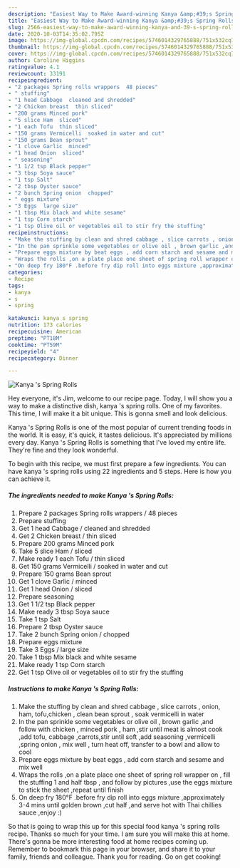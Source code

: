 ```yaml
---
description: "Easiest Way to Make Award-winning Kanya &amp;#39;s Spring Rolls"
title: "Easiest Way to Make Award-winning Kanya &amp;#39;s Spring Rolls"
slug: 2566-easiest-way-to-make-award-winning-kanya-and-39-s-spring-rolls
date: 2020-10-03T14:35:02.795Z
image: https://img-global.cpcdn.com/recipes/5746014329765888/751x532cq70/kanya-s-spring-rolls-recipe-main-photo.jpg
thumbnail: https://img-global.cpcdn.com/recipes/5746014329765888/751x532cq70/kanya-s-spring-rolls-recipe-main-photo.jpg
cover: https://img-global.cpcdn.com/recipes/5746014329765888/751x532cq70/kanya-s-spring-rolls-recipe-main-photo.jpg
author: Caroline Higgins
ratingvalue: 4.1
reviewcount: 33191
recipeingredient:
- "2 packages Spring rolls wrappers  48 pieces"
- " stuffing"
- "1 head Cabbage  cleaned and shredded"
- "2 Chicken breast  thin sliced"
- "200 grams Minced pork"
- "5 slice Ham  sliced"
- "1 each Tofu  thin sliced"
- "150 grams Vermicelli  soaked in water and cut"
- "150 grams Bean sprout"
- "1 clove Garlic  minced"
- "1 head Onion  sliced"
- " seasoning"
- "1 1/2 tsp Black pepper"
- "3 tbsp Soya sauce"
- "1 tsp Salt"
- "2 tbsp Oyster sauce"
- "2 bunch Spring onion  chopped"
- " eggs mixture"
- "3 Eggs  large size"
- "1 tbsp Mix black and white sesame"
- "1 tsp Corn starch"
- "1 tsp Olive oil or vegetables oil to stir fry the stuffing"
recipeinstructions:
- "Make the stuffing by clean and shred cabbage , slice carrots , onion, ham, tofu,chicken , clean bean sprout , soak vermicelli in water"
- "In the pan sprinkle some vegetables or olive oil , brown garlic ,and follow with chicken , minced pork , ham ,stir until meat is almost cook ,add tofu, cabbage ,carrots,stir until soft ,add seasoning ,vermicelli ,spring onion , mix well , turn heat off, transfer to a bowl and allow to cool"
- "Prepare eggs mixture by beat eggs , add corn starch and sesame and mix well"
- "Wraps the rolls ,on a plate place one sheet of spring roll wrapper on , fill the stuffing 1 and half tbsp , and follow by pictures ,use the eggs mixture to stick the sheet ,repeat until finish"
- "On deep fry 180°F .before fry dip roll into eggs mixture ,approximately 3-4 mins until golden brown ,cut half ,and serve hot with Thai chillies sauce ,enjoy :)"
categories:
- Recipe
tags:
- kanya
- s
- spring

katakunci: kanya s spring 
nutrition: 173 calories
recipecuisine: American
preptime: "PT18M"
cooktime: "PT59M"
recipeyield: "4"
recipecategory: Dinner

---
```



![Kanya &#39;s Spring Rolls](https://img-global.cpcdn.com/recipes/5746014329765888/751x532cq70/kanya-s-spring-rolls-recipe-main-photo.jpg)

Hey everyone, it's Jim, welcome to our recipe page. Today, I will show you a way to make a distinctive dish, kanya &#39;s spring rolls. One of my favorites. This time, I will make it a bit unique. This is gonna smell and look delicious.



Kanya &#39;s Spring Rolls is one of the most popular of current trending foods in the world. It is easy, it's quick, it tastes delicious. It's appreciated by millions every day. Kanya &#39;s Spring Rolls is something that I've loved my entire life. They're fine and they look wonderful.


To begin with this recipe, we must first prepare a few ingredients. You can have kanya &#39;s spring rolls using 22 ingredients and 5 steps. Here is how you can achieve it.

<!--inarticleads1-->

##### The ingredients needed to make Kanya &#39;s Spring Rolls:

1. Prepare 2 packages Spring rolls wrappers / 48 pieces
1. Prepare  stuffing
1. Get 1 head Cabbage / cleaned and shredded
1. Get 2 Chicken breast / thin sliced
1. Prepare 200 grams Minced pork
1. Take 5 slice Ham / sliced
1. Make ready 1 each Tofu / thin sliced
1. Get 150 grams Vermicelli / soaked in water and cut
1. Prepare 150 grams Bean sprout
1. Get 1 clove Garlic / minced
1. Get 1 head Onion / sliced
1. Prepare  seasoning
1. Get 1 1/2 tsp Black pepper
1. Make ready 3 tbsp Soya sauce
1. Take 1 tsp Salt
1. Prepare 2 tbsp Oyster sauce
1. Take 2 bunch Spring onion / chopped
1. Prepare  eggs mixture
1. Take 3 Eggs / large size
1. Take 1 tbsp Mix black and white sesame
1. Make ready 1 tsp Corn starch
1. Get 1 tsp Olive oil or vegetables oil to stir fry the stuffing




<!--inarticleads2-->

##### Instructions to make Kanya &#39;s Spring Rolls:

1. Make the stuffing by clean and shred cabbage , slice carrots , onion, ham, tofu,chicken , clean bean sprout , soak vermicelli in water
1. In the pan sprinkle some vegetables or olive oil , brown garlic ,and follow with chicken , minced pork , ham ,stir until meat is almost cook ,add tofu, cabbage ,carrots,stir until soft ,add seasoning ,vermicelli ,spring onion , mix well , turn heat off, transfer to a bowl and allow to cool
1. Prepare eggs mixture by beat eggs , add corn starch and sesame and mix well
1. Wraps the rolls ,on a plate place one sheet of spring roll wrapper on , fill the stuffing 1 and half tbsp , and follow by pictures ,use the eggs mixture to stick the sheet ,repeat until finish
1. On deep fry 180°F .before fry dip roll into eggs mixture ,approximately 3-4 mins until golden brown ,cut half ,and serve hot with Thai chillies sauce ,enjoy :)




So that is going to wrap this up for this special food kanya &#39;s spring rolls recipe. Thanks so much for your time. I am sure you will make this at home. There's gonna be more interesting food at home recipes coming up. Remember to bookmark this page in your browser, and share it to your family, friends and colleague. Thank you for reading. Go on get cooking!
